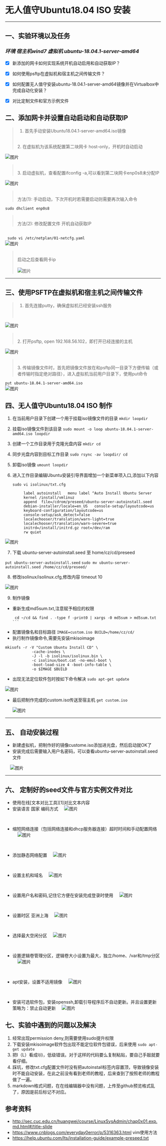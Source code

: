 ﻿# 无人值守Ubuntu18.04 ISO 安装

------

## 一、实验环境以及任务
###     *环境 宿主机wind7 虚拟机 ubuntu-18.04.1-server-amd64* 
- [x] 新添加的网卡如何实现系统开机自动启用和自动获取IP？
- [x] 如何使用psftp在虚拟机和宿主机之间传输文件？
- [x] 如何配置无人值守安装ubuntu-18.04.1-server-amd64镜像并在Virtualbox中完成自动化安装？
- [x] 对比定制文件和官方示例文件



## 二、添加网卡并设置自动启动和自动获取IP
> 1. 首先手动安装Ubuntu18.04.1-server-amd64.iso镜像   
>  <br>
> 2. 在虚拟机为该系统配置第二块网卡 host-only，开机时自动启动 
>  <br>
![图片](https://github.com/CUCCS/linux-2019-czHappy/raw/exp01/image/image/add-adapter.PNG)
>  <br>
> 3. 启动虚拟机，查看配置ifconfig -a,可以看到第二块网卡enp0s8未分配IP
>  <br>
![图片](https://github.com/CUCCS/linux-2019-czHappy/raw/exp01/image/image/ifconfig.PNG)
>  <br>
>   方法(1): 手动启动，下次开机时若需要启动则需要再次输入命令
>  <br>
`sudo dhclient enp0s8` 
>  <br>
>   方法(2): 修改配置文件  开机自动获取IP   
   <br>` sudo vi /etc/netplan/01-netcfg.yaml`<br> 
![图片](https://github.com/CUCCS/linux-2019-czHappy/raw/exp01/image/image/aotu-start.PNG)
> <br>启动之后查看网卡ip  
  >  <br>
![图片](https://github.com/CUCCS/linux-2019-czHappy/raw/exp01/image/image/adapter-active.PNG)
>  <br>

------

## 三、使用PSFTP在虚拟机和宿主机之间传输文件

> 1. 首先连接putty，确保虚拟机已经安装ssh服务 
>  <br>
![图片](https://github.com/CUCCS/linux-2019-czHappy/raw/exp01/image/image/login-putty.PNG)
>  <br>
> 2. 打开psftp, open 192.168.56.102，即打开已经连接的主机
>  <br>
![图片](https://github.com/CUCCS/linux-2019-czHappy/raw/exp01/image/image/log-psftp.PNG)
>  <br>
> 3. 传输镜像文件时，首先把镜像文件放在和psftp同一目录下方便传输（或者传输时指定绝对路径），进入虚拟机当前用户目录下，使用put命令
`put ubuntu-18.04.1-server-amd64.iso`
<br> 
 ![图片](https://github.com/CUCCS/linux-2019-czHappy/raw/exp01/image/image/put-iso.PNG)

 

## 四、无人值守Ubuntu18.04 ISO 制作


 1.  在当前用户目录下创建一个用于挂载iso镜像文件的目录
 `mkdir loopdir`
 
 2. 挂载iso镜像文件到该目录
 `sudo mount -o loop ubuntu-18.04.1-server-amd64.iso loopdir`

 3. 创建一个工作目录用于克隆光盘内容
 `mkdir cd`
 
 4. 同步光盘内容到目标工作目录
 `sudo rsync -av loopdir/ cd`

 5. 卸载iso镜像
 `umount loopdir`
 
 6. 进入工作目录编辑Ubuntu安装引导界面增加一个新菜单项入口,添加以下内容

    `sudo vi isolinux/txt.cfg`
     
    ```
         label autoinstall   menu label ^Auto Install Ubuntu Server    
         kernel /install/vmlinuz   
         append  file=/cdrom/preseed/ubuntu-server-autoinstall.seed     
         debian-installer/locale=en_US   console-setup/layoutcode=us    
         keyboard-configuration/layoutcode=us   
         console-setup/ask_detect=false  
         localechooser/translation/warn-light=true    
         localechooser/translation/warn-severe=true   
         initrd=/install/initrd.gz root=/dev/ram    
         rw quiet
    ```
     
 ![图片](https://github.com/CUCCS/linux-2019-czHappy/raw/exp01/image/image/adit-txt-cfg.PNG)
  
 7. 下载 ubuntu-server-autoinstall.seed  至  home/cz/cd/preseed

`put ubuntu-server-autoinstall.seed`
`sudo mv ubuntu-server-autoinstall.seed /home/cz/cd/preseed/ `


 8. 修改isolinux/isolinux.cfg,修改内容 timeout 10

![图片](https://github.com/CUCCS/linux-2019-czHappy/raw/exp01/image/image/edit-timeout.PNG)
 
 9. 制作镜像
- 重新生成md5sum.txt,注意赋予相应的权限
     ```chmod 777 md5sum.txt
      cd ~/cd && find . -type f -print0 | xargs -0 md5sum > md5sum.txt ```
- 配置镜像名和目标路径
      ```IMAGE=custom.iso
     BUILD=/home/cz/cd/```
- 执行制作镜像命令,需要先安装mkisoimage
 
 ```
 mkisofs -r -V "Custom Ubuntu Install CD" \
             -cache-inodes \
             -J -l -b isolinux/isolinux.bin \
             -c isolinux/boot.cat -no-emul-boot \
             -boot-load-size 4 -boot-info-table \
             -o $IMAGE $BUILD
```
- 出现无法定位软件包时按如下命令解决
`sudo apt-get update`

![图片](https://github.com/CUCCS/linux-2019-czHappy/raw/exp01/image/image/get-gen-fail.PNG)
        
- 最后把制作完成的custom.iso传送至宿主机
     `get custom.iso`

    ![图片](https://github.com/CUCCS/linux-2019-czHappy/raw/exp01/image/image/get-iso.PNG)


---

## 五、 自动安装过程

 - 新建虚拟机，把制作好的镜像custome.iso添加进光盘，然后启动就OK了
 - 安装完成后需要输入用户名密码，可以查看ubuntu-server-autoinstall.seed文件
 

&nbsp;&nbsp;&nbsp;&nbsp;![图片](https://github.com/CUCCS/linux-2019-czHappy/raw/exp01/image/image/login.PNG)


---
## 六、 定制好的seed文件与官方实例文件对比

 - 使用在线[文本对比工具][1]对比文本内容
 - 安装语言 国家 编码方式
&nbsp;&nbsp;&nbsp;&nbsp;![图片](https://github.com/CUCCS/linux-2019-czHappy/raw/exp01/image/text_contrast/1.PNG)
<br>   

 - 缩短网络连接（包括网络连接和dhcp服务器连接）超时时间和手动配置网络
 &nbsp;&nbsp;&nbsp;&nbsp;![图片](https://github.com/CUCCS/linux-2019-czHappy/raw/exp01/image/text_contrast/2.PNG)
<br>

 - 添加静态网络配置
 &nbsp;&nbsp;&nbsp;&nbsp;![图片](https://github.com/CUCCS/linux-2019-czHappy/raw/exp01/image/text_contrast/3.PNG)
<br>

 - 设置主机和域名
 &nbsp;&nbsp;&nbsp;&nbsp;![图片](https://github.com/CUCCS/linux-2019-czHappy/raw/exp01/image/text_contrast/4.PNG)
<br>

 - 设置用户名和密码,记住它方便在安装完成登录时使用
 &nbsp;&nbsp;&nbsp;&nbsp;![图片](https://github.com/CUCCS/linux-2019-czHappy/raw/exp01/image/text_contrast/6.PNG)
<br>

 - 设置时区 亚洲上海
 &nbsp;&nbsp;&nbsp;&nbsp;![图片](https://github.com/CUCCS/linux-2019-czHappy/raw/exp01/image/text_contrast/7.PNG)
<br>

 - 选择最大空闲分区
 &nbsp;&nbsp;&nbsp;&nbsp;![图片](https://github.com/CUCCS/linux-2019-czHappy/raw/exp01/image/text_contrast/11.PNG)
<br>

 - 设置逻辑卷管理分区，逻辑卷大小设置为最大，独立/home、/var和/tmp分区
 &nbsp;&nbsp;&nbsp;&nbsp;![图片](https://github.com/CUCCS/linux-2019-czHappy/raw/exp01/image/text_contrast/8.PNG)
<br>

 - apt安装，设置不适用镜像
&nbsp;&nbsp;&nbsp;&nbsp;![图片](https://github.com/CUCCS/linux-2019-czHappy/raw/exp01/image/text_contrast/9.PNG)
<br>

 - 安装可选软件包，安装openssh,卸载引导程序后不自动更新。并且设置更新策略为：禁止自动更新
 &nbsp;&nbsp;&nbsp;&nbsp;![图片](https://github.com/CUCCS/linux-2019-czHappy/raw/exp01/image/text_contrast/10.PNG)

## 七、实验中遇到的问题以及解决
1. 经常出现permission deny,则需要使用sudo提升权限
2. 下载安装mkisoimage软件包出现不能定位软件包错误，后来使用
`sudo apt-get update `
3. 把l（L）看成I(i)，低级错误。对于这样的代码要么复制粘贴，要自己手敲就要看仔细。
4. 踩坑，修改txt.cfg配置文件时没有把autoinstall标签内容置顶，导致镜像安装时不能自动安装，在此之前没有看到老师的教程，后来查到了按照老师的教程做了一遍。
5. markdown格式问题，在在线编辑器中没有问题，上传至github预览格式乱了，原因是前后标记不对应。

## 参考资料

 - http://sec.cuc.edu.cn/huangwei/course/LinuxSysAdmin/chap0x01.exp.md.html#/title-slide
 - https://www.cnblogs.com/everyday0error/p/5316363.html vim使用方法 
 - https://help.ubuntu.com/lts/installation-guide/example-preseed.txt
